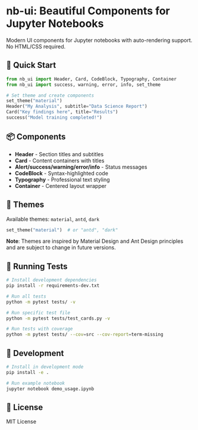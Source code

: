# nb-ui: Beautiful Components for Jupyter Notebooks

Modern UI components for Jupyter notebooks with auto-rendering support. No HTML/CSS required.

## 🚀 Quick Start

```python
from nb_ui import Header, Card, CodeBlock, Typography, Container
from nb_ui import success, warning, error, info, set_theme

# Set theme and create components
set_theme("material")
Header("My Analysis", subtitle="Data Science Report")
Card("Key findings here", title="Results")
success("Model training completed!")
```

## 📦 Components

- **Header** - Section titles and subtitles
- **Card** - Content containers with titles
- **Alert/success/warning/error/info** - Status messages
- **CodeBlock** - Syntax-highlighted code
- **Typography** - Professional text styling
- **Container** - Centered layout wrapper

## 🎨 Themes

Available themes: `material`, `antd`, `dark`

```python
set_theme("material")  # or "antd", "dark"
```

**Note**: Themes are inspired by Material Design and Ant Design principles and are subject to change in future versions.

## 🧪 Running Tests

```bash
# Install development dependencies
pip install -r requirements-dev.txt

# Run all tests
python -m pytest tests/ -v

# Run specific test file
python -m pytest tests/test_cards.py -v

# Run tests with coverage
python -m pytest tests/ --cov=src --cov-report=term-missing
```

## 📝 Development

```bash
# Install in development mode
pip install -e .

# Run example notebook
jupyter notebook demo_usage.ipynb
```

## 📄 License

MIT License
